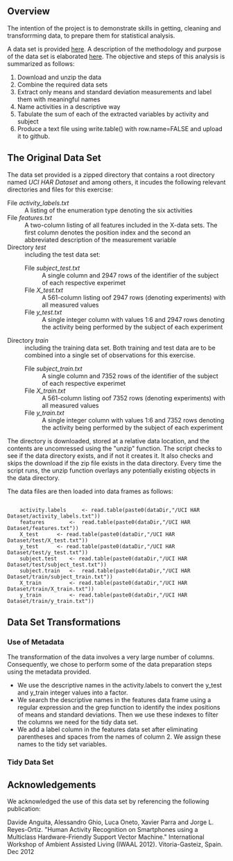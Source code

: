 ## Overview

The intention of the project is to demonstrate skills in getting, cleaning and transforrming data, to prepare them for statistical analysis. 

A data set is provided <a href="https://d396qusza40orc.cloudfront.net/getdata%2Fprojectfiles%2FUCI%20HAR%20Dataset.zip">here</a>. 
A description of the methodology and purpose of the data set is elaborated <a href="http://archive.ics.uci.edu/ml/datasets/Human+Activity+Recognition+Using+Smartphones">here</a>. 
The objective and steps of this analysis is summarized as follows:

<ol><li>Download and unzip the data
</li><li> Combine the required data sets
</li><li> Extract only means and standard deviation measurements and label them with meaningful names
</li><li> Name activities in a descriptive way 
</li><li> Tabulate the sum of each of the extracted variables by activity and subject
</li><li> Produce a text file using write.table() with row.name=FALSE and upload it to github.
</li></ol>

## The Original Data Set

The data set provided is a zipped directory that contains a root directory named <em>UCI HAR Dataset</em> and 
among others, it incudes the following relevant directories and files for this exercise:
<dl>
<dt>File <em>activity_labels.txt</em></dt><dd> A listing of the enumeration type denoting the six activities</dd>
<dt>File <em>features.txt</em></dt><dd>A two-column listing of all features included in the X-data sets. 
		The first column denotes the position index and the second an abbreviated description of the measurement variable</dd>
<dt>Directory <em>test</em></dt><dd> including the test data set:
		<dl>	<dt>File <em>subject_test.txt</em></dt><dd>A single column and 2947 rows of the identifier of the subject of each respective experimet</dd>
			<dt>File <em>X_test.txt</em></dt><dd>A 561-column listing oof 2947 rows (denoting experiments) with all measured values</dd>
			<dt>File <em>y_test.txt</em></dt><dd>A single integer column with values 1:6 and 2947 rows denoting the activity being performed by the subject of each experiment</dd>
		</dl></dd>
<dt>Directory <em>train</em></dt><dd> including the training data set. Both training and test data are to be combined into a single set of observations for this exercise.
		<dl>	<dt>File <em>subject_train.txt</em></dt><dd>A single column and 7352 rows of the identifier of the subject of each respective experimet</dd>
			<dt>File <em>X_train.txt</em></dt><dd>A 561-column listing oof 7352 rows (denoting experiments) with all measured values</dd>
			<dt>File <em>y_train.txt</em></dt><dd>A single integer column with values 1:6 and 7352 rows denoting the activity being performed by the subject of each experiment</dd>
		</dl></dd>
</dl>

The directory is downloaded, stored at a relative data location, and the contents are uncomressed using the "unzip" function.
The script checks to see if the data directory exists, and if not it creates it. It also checks and skips the download if the zip file exists in the data directory. 
Every time the script runs, the unzip function overlays any potentially existing objects in the data directory.

The data files are then loaded into data frames as follows:

<code>
	activity.labels 	<- read.table(paste0(dataDir,"/UCI HAR Dataset/activity_labels.txt"))
	features 		<-  read.table(paste0(dataDir,"/UCI HAR Dataset/features.txt"))
	X_test 		<- read.table(paste0(dataDir,"/UCI HAR Dataset/test/X_test.txt"))
	y_test 		<- read.table(paste0(dataDir,"/UCI HAR Dataset/test/y_test.txt"))
	subject.test 	<- read.table(paste0(dataDir,"/UCI HAR Dataset/test/subject_test.txt"))
	subject.train 	<-  read.table(paste0(dataDir,"/UCI HAR Dataset/train/subject_train.txt"))
	X_train 		<- read.table(paste0(dataDir,"/UCI HAR Dataset/train/X_train.txt"))
	y_train 		<- read.table(paste0(dataDir,"/UCI HAR Dataset/train/y_train.txt"))
</code> 

## Data Set Transformations

### Use of Metadata

The transformation of the data involves a very large number of columns. Consequently, we chose to perform some of the data preparation
steps using the metadata provided.
* We use the descriptive names in the activity.labels to convert the y_test and y_train integer values into a factor.
* We search the descriptive names in the features data frame using a regular expression and the grep function to identify the index positions of means and standard deviations. 
  Then we use these indexes to filter the columns we need for the tidy data set. 
* We add a label column in the features data set after eliminating parentheses and spaces from the names of column 2. We assign these names to the tidy set variables. 

### Tidy Data Set



## Acknowledgements
We acknowledged the use of this data set by referencing the following publication:

Davide Anguita, Alessandro Ghio, Luca Oneto, Xavier Parra and Jorge L. Reyes-Ortiz. 
	"Human Activity Recognition on Smartphones using a Multiclass Hardware-Friendly Support Vector Machine." 
	International Workshop of Ambient Assisted Living (IWAAL 2012). Vitoria-Gasteiz, Spain. Dec 2012

